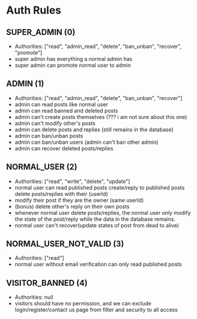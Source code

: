 # Auth Rules
## SUPER_ADMIN (0)
- Authorities: ["read", "admin_read", "delete", "ban_unban", "recover", "promote"]
- super admin has everything a normal admin has
- super admin can promote normal user to admin

## ADMIN (1)
- Authorities: ["read", "admin_read", "delete", "ban_unban", "recover"]
- admin can read posts like normal user
- admin can read banned and deleted posts
- admin can't create posts themselves (??? i am not sure about this one)
- admin can't modify other's posts
- admin can delete posts and replies (still remains in the database)
- admin can ban/unban posts
- admin can ban/unban users (admin can't ban other admin)
- admin can recover deleted posts/replies

## NORMAL_USER (2)
- Authorities: ["read", "write", "delete", "update"]
- normal user can read published posts create/reply to published posts delete posts/replies with their (userId)
- modify their post if they are the owner (same userId)
- (bonus) delete other's reply on their own posts
- whenever normal user delete posts/replies, the normal user  only modify the state of the post/reply while the data in the database remains.
- normal user can't recover(update states of post from dead to alive)

## NORMAL_USER_NOT_VALID (3)
- Authorities: ["read"]
- normal user without email verification can only read published posts 


## VISITOR_BANNED (4)
- Authorities: null
- visitors should have no permission, and we can exclude login/register/contact us page from filter and security to all access
